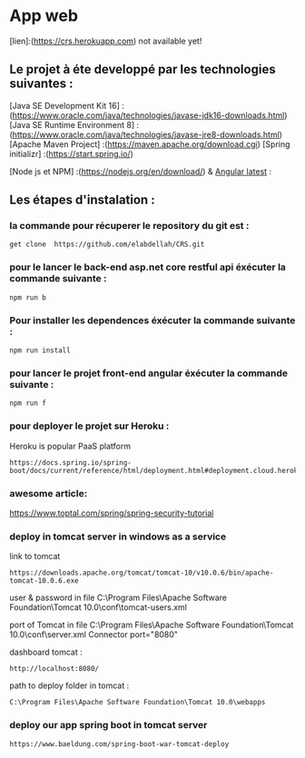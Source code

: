 # App web 
[lien]:(https://crs.herokuapp.com) not available yet!

## Le projet à éte developpé par les technologies suivantes : 
[Java SE Development Kit 16] :(https://www.oracle.com/java/technologies/javase-jdk16-downloads.html)
[Java SE Runtime Environment 8] :(https://www.oracle.com/java/technologies/javase-jre8-downloads.html)
[Apache Maven Project] :(https://maven.apache.org/download.cgi)
[Spring initializr] :(https://start.spring.io/)

[Node js et NPM] :(https://nodejs.org/en/download/) & [Angular latest](https://cli.angular.io/) : 

## Les étapes d'instalation : 

### la commande pour récuperer le repository du git est : 
```
get clone  https://github.com/elabdellah/CRS.git
```

### pour le lancer le back-end asp.net core restful api éxécuter la commande suivante : 
```
npm run b
```

### Pour installer les dependences éxécuter la commande suivante : 
```
npm run install
```

### pour lancer le projet front-end angular éxécuter la commande suivante :  
```
npm run f 
```

### pour deployer le projet sur Heroku : 
Heroku is popular PaaS platform
```
https://docs.spring.io/spring-boot/docs/current/reference/html/deployment.html#deployment.cloud.heroku
```


### awesome article: 
https://www.toptal.com/spring/spring-security-tutorial

### deploy in tomcat server in windows as a service
link to tomcat
```
https://downloads.apache.org/tomcat/tomcat-10/v10.0.6/bin/apache-tomcat-10.0.6.exe
```

user & password in file 
C:\Program Files\Apache Software Foundation\Tomcat 10.0\conf\tomcat-users.xml

port of Tomcat in file
C:\Program Files\Apache Software Foundation\Tomcat 10.0\conf\server.xml
Connector port="8080"

dashboard tomcat : 
```
http://localhost:8080/
```

path to deploy folder in tomcat : 

```
C:\Program Files\Apache Software Foundation\Tomcat 10.0\webapps
```

### deploy our app spring boot in tomcat server
```
https://www.baeldung.com/spring-boot-war-tomcat-deploy
```